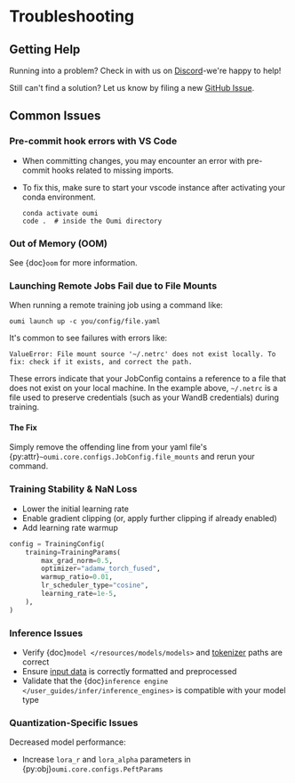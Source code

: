 # Troubleshooting

## Getting Help

Running into a problem? Check in with us on [Discord](https://discord.gg/oumi)-we're happy to help!

Still can't find a solution? Let us know by filing a new [GitHub Issue](https://github.com/oumi-ai/oumi/issues).

## Common Issues

### Pre-commit hook errors with VS Code

- When committing changes, you may encounter an error with pre-commit hooks related to missing imports.
- To fix this, make sure to start your vscode instance after activating your conda environment.

     ```shell
     conda activate oumi
     code .  # inside the Oumi directory
     ```

### Out of Memory (OOM)

See {doc}`oom` for more information.

### Launching Remote Jobs Fail due to File Mounts

When running a remote training job using a command like:

```shell
oumi launch up -c you/config/file.yaml
```

It's common to see failures with errors like:
```
ValueError: File mount source '~/.netrc' does not exist locally. To fix: check if it exists, and correct the path.
```

These errors indicate that your JobConfig contains a reference to a file that does not exist on your local machine.
In the example above, `~/.netrc` is a file used to preserve credentials (such as your WandB credentials) during training.

#### The Fix
Simply remove the offending line from your yaml file's {py:attr}`~oumi.core.configs.JobConfig.file_mounts` and rerun your command.

### Training Stability & NaN Loss

- Lower the initial learning rate
- Enable gradient clipping (or, apply further clipping if already enabled)
- Add learning rate warmup

```python
config = TrainingConfig(
    training=TrainingParams(
        max_grad_norm=0.5,
        optimizer="adamw_torch_fused",
        warmup_ratio=0.01,
        lr_scheduler_type="cosine",
        learning_rate=1e-5,
    ),
)
```

### Inference Issues

- Verify {doc}`model </resources/models/models>` and [tokenizer](/resources/models/models.md#tokenizer-integration) paths are correct
- Ensure [input data](/user_guides/infer/infer.md#input-data) is correctly formatted and preprocessed
- Validate that the {doc}`inference engine </user_guides/infer/inference_engines>` is compatible with your model type

### Quantization-Specific Issues

Decreased model performance:

- Increase `lora_r` and `lora_alpha` parameters in {py:obj}`oumi.core.configs.PeftParams`
